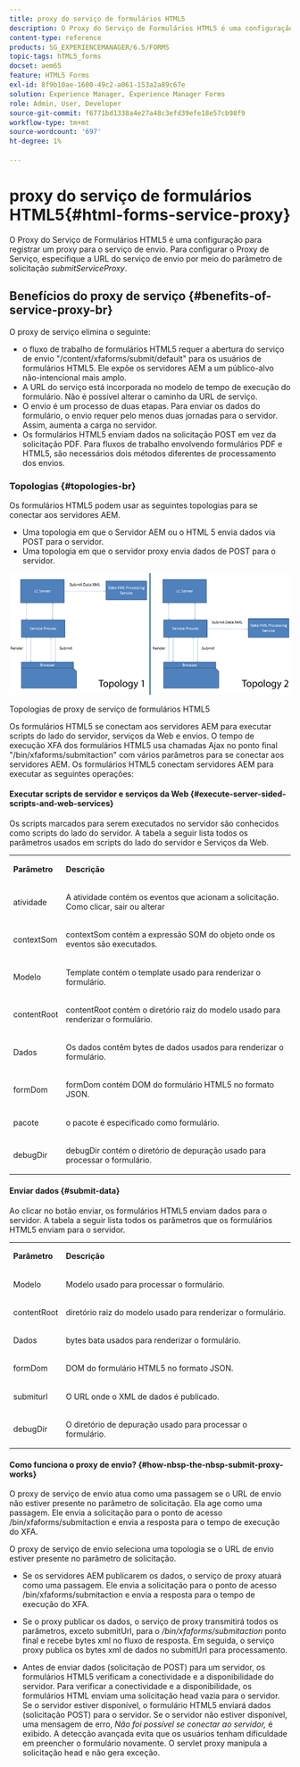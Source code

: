 ```yaml
---
title: proxy do serviço de formulários HTML5
description: O Proxy do Serviço de Formulários HTML5 é uma configuração para registrar um proxy para o serviço de envio. Para configurar o Proxy de Serviço, especifique a URL do serviço de envio por meio do parâmetro de solicitação submitServiceProxy.
content-type: reference
products: SG_EXPERIENCEMANAGER/6.5/FORMS
topic-tags: hTML5_forms
docset: aem65
feature: HTML5 Forms
exl-id: 8f9b10ae-1600-49c2-a061-153a2a89c67e
solution: Experience Manager, Experience Manager Forms
role: Admin, User, Developer
source-git-commit: f6771bd1338a4e27a48c3efd39efe18e57cb98f9
workflow-type: tm+mt
source-wordcount: '697'
ht-degree: 1%

---
```


# proxy do serviço de formulários HTML5{#html-forms-service-proxy}

O Proxy do Serviço de Formulários HTML5 é uma configuração para registrar um proxy para o serviço de envio. Para configurar o Proxy de Serviço, especifique a URL do serviço de envio por meio do parâmetro de solicitação *submitServiceProxy*.

## Benefícios do proxy de serviço {#benefits-of-service-proxy-br}

O proxy de serviço elimina o seguinte:

* o fluxo de trabalho de formulários HTML5 requer a abertura do serviço de envio &quot;/content/xfaforms/submit/default&quot; para os usuários de formulários HTML5. Ele expõe os servidores AEM a um público-alvo não-intencional mais amplo.
* A URL do serviço está incorporada no modelo de tempo de execução do formulário. Não é possível alterar o caminho da URL de serviço.
* O envio é um processo de duas etapas. Para enviar os dados do formulário, o envio requer pelo menos duas jornadas para o servidor. Assim, aumenta a carga no servidor.
* Os formulários HTML5 enviam dados na solicitação POST em vez da solicitação PDF. Para fluxos de trabalho envolvendo formulários PDF e HTML5, são necessários dois métodos diferentes de processamento dos envios.

### Topologias {#topologies-br}

Os formulários HTML5 podem usar as seguintes topologias para se conectar aos servidores AEM.

* Uma topologia em que o Servidor AEM ou o HTML 5 envia dados via POST para o servidor.
* Uma topologia em que o servidor proxy envia dados de POST para o servidor.

![Topologias de proxy de serviço de formulários HTML5](assets/topology.png)

Topologias de proxy de serviço de formulários HTML5

Os formulários HTML5 se conectam aos servidores AEM para executar scripts do lado do servidor, serviços da Web e envios. O tempo de execução XFA dos formulários HTML5 usa chamadas Ajax no ponto final &quot;/bin/xfaforms/submitaction&quot; com vários parâmetros para se conectar aos servidores AEM. Os formulários HTML5 conectam servidores AEM para executar as seguintes operações:

#### Executar scripts de servidor e serviços da Web {#execute-server-sided-scripts-and-web-services}

Os scripts marcados para serem executados no servidor são conhecidos como scripts do lado do servidor. A tabela a seguir lista todos os parâmetros usados em scripts do lado do servidor e Serviços da Web.

<table>
 <tbody>
  <tr>
   <td><p><strong>Parâmetro</strong></p> </td>
   <td><p><strong>Descrição</strong></p> </td>
  </tr>
  <tr>
   <td><p>atividade</p> </td>
   <td><p>A atividade contém os eventos que acionam a solicitação. Como clicar, sair ou alterar</p> </td>
  </tr>
  <tr>
   <td><p>contextSom</p> </td>
   <td><p>contextSom contém a expressão SOM do objeto onde os eventos são executados.</p> </td>
  </tr>
  <tr>
   <td><p>Modelo</p> </td>
   <td><p>Template contém o template usado para renderizar o formulário.</p> </td>
  </tr>
  <tr>
   <td><p>contentRoot</p> </td>
   <td><p>contentRoot contém o diretório raiz do modelo usado para renderizar o formulário.</p> </td>
  </tr>
  <tr>
   <td><p>Dados</p> </td>
   <td><p>Os dados contêm bytes de dados usados para renderizar o formulário.</p> </td>
  </tr>
  <tr>
   <td><p>formDom</p> </td>
   <td><p>formDom contém DOM do formulário HTML5 no formato JSON.</p> </td>
  </tr>
  <tr>
   <td><p>pacote</p> </td>
   <td><p>o pacote é especificado como formulário.</p> </td>
  </tr>
  <tr>
   <td><p>debugDir</p> </td>
   <td><p>debugDir contém o diretório de depuração usado para processar o formulário.</p> </td>
  </tr>
 </tbody>
</table>

#### Enviar dados {#submit-data}

Ao clicar no botão enviar, os formulários HTML5 enviam dados para o servidor. A tabela a seguir lista todos os parâmetros que os formulários HTML5 enviam para o servidor.

<table>
 <tbody>
  <tr>
   <td><p><strong>Parâmetro</strong></p> </td>
   <td><p><strong>Descrição</strong></p> </td>
  </tr>
  <tr>
   <td><p>Modelo</p> </td>
   <td><p>Modelo usado para processar o formulário.</p> </td>
  </tr>
  <tr>
   <td><p>contentRoot</p> </td>
   <td><p>diretório raiz do modelo usado para renderizar o formulário.</p> </td>
  </tr>
  <tr>
   <td><p>Dados</p> </td>
   <td><p>bytes bata usados para renderizar o formulário.</p> </td>
  </tr>
  <tr>
   <td><p>formDom</p> </td>
   <td><p>DOM do formulário HTML5 no formato JSON.</p> </td>
  </tr>
  <tr>
   <td><p>submiturl</p> </td>
   <td><p>O URL onde o XML de dados é publicado.</p> </td>
  </tr>
  <tr>
   <td><p>debugDir</p> </td>
   <td><p>O diretório de depuração usado para processar o formulário.</p> </td>
  </tr>
 </tbody>
</table>

#### Como funciona o proxy de envio? {#how-nbsp-the-nbsp-submit-proxy-works}

O proxy de serviço de envio atua como uma passagem se o URL de envio não estiver presente no parâmetro de solicitação. Ela age como uma passagem. Ele envia a solicitação para o ponto de acesso /bin/xfaforms/submitaction e envia a resposta para o tempo de execução do XFA.

O proxy de serviço de envio seleciona uma topologia se o URL de envio estiver presente no parâmetro de solicitação.

* Se os servidores AEM publicarem os dados, o serviço de proxy atuará como uma passagem. Ele envia a solicitação para o ponto de acesso /bin/xfaforms/submitaction e envia a resposta para o tempo de execução do XFA.
* Se o proxy publicar os dados, o serviço de proxy transmitirá todos os parâmetros, exceto submitUrl, para o */bin/xfaforms/submitaction* ponto final e recebe bytes xml no fluxo de resposta. Em seguida, o serviço proxy publica os bytes xml de dados no submitUrl para processamento.

* Antes de enviar dados (solicitação de POST) para um servidor, os formulários HTML5 verificam a conectividade e a disponibilidade do servidor. Para verificar a conectividade e a disponibilidade, os formulários HTML enviam uma solicitação head vazia para o servidor. Se o servidor estiver disponível, o formulário HTML5 enviará dados (solicitação POST) para o servidor. Se o servidor não estiver disponível, uma mensagem de erro, *Não foi possível se conectar ao servidor,* é exibido. A detecção avançada evita que os usuários tenham dificuldade em preencher o formulário novamente. O servlet proxy manipula a solicitação head e não gera exceção.
